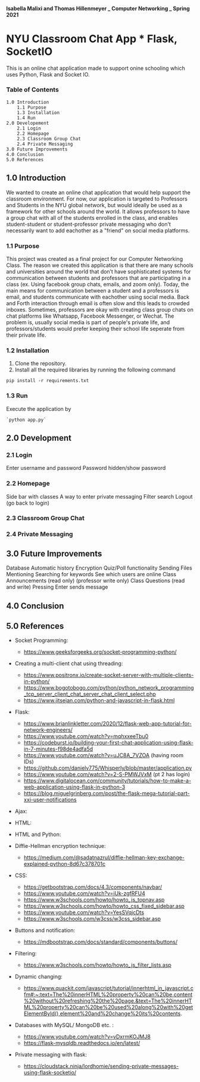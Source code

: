 #### Isabella Malixi and Thomas Hillenmeyer _ Computer Networking _ Spring 2021

# NYU Classroom Chat App \* Flask, SocketIO

This is an online chat application made to support onine schooling which uses Python, Flask and Socket IO.

### Table of Contents

    1.0 Introduction
        1.1 Purpose
        1.3 Installation
        1.4 Run
    2.0 Developement
        2.1 Login
        2.2 Homepage
        2.3 Classroom Group Chat
        2.4 Private Messaging
    3.0 Future Improvements
    4.0 Conclusion
    5.0 References

## 1.0 Introduction

We wanted to create an online chat application that would help support the classroom environment. For now, our application is targeted to Professors and Students in the NYU global network, but would ideally be used as a framework for other schools around the world. It allows professors to have a group chat with all of the students enrolled in the class, and enables student-student or student-professor private messaging who don't necessarily want to add eachother as a "friend" on social media platforms.

### 1.1 Purpose

This project was created as a final project for our Computer Networking Class. The reason we created this application is that there are many schools and universities around the world that don’t have sophisticated systems for communication between students and professors that are participating in a class (ex. Using facebook group chats, emails, and zoom only).
Today, the main means for communication between a student and a professors is email, and students communicate with eachother using social media. Back and Forth interaction through email is often slow and this leads to crowded inboxes. Sometimes, professors are okay with creating class group chats on chat platforms like Whatsapp, Facebook Messenger, or Wechat. The problem is, usually social media is part of people's private life, and professors/students would prefer keeping their school life seperate from their private life.

### 1.2 Installation

1.  Clone the repository.
2.  Install all the required libraries by running the following command

`pip install -r requirements.txt`

### 1.3 Run

Execute the application by

    `python app.py`

## 2.0 Development

### 2.1 Login

Enter username and password
Password hidden/show password

### 2.2 Homepage

Side bar with classes
A way to enter private messaging
Filter search
Logout (go back to login)

### 2.3 Classroom Group Chat

### 2.4 Private Messaging

## 3.0 Future Improvements

Database
Automatic history
Encryption
Quiz/Poll functionality
Sending Files
Mentioning
Searching for keywords
See which users are online
Class Announcements (read only) (professor write only)
Class Questions (read and write)
Pressing Enter sends message

## 4.0 Conclusion

## 5.0 References

- Socket Programming:

  - https://www.geeksforgeeks.org/socket-programming-python/

- Creating a multi-client chat using threading:

  - https://www.positronx.io/create-socket-server-with-multiple-clients-in-python/
  - https://www.bogotobogo.com/python/python_network_programming_tcp_server_client_chat_server_chat_client_select.php
  - https://www.jitsejan.com/python-and-javascript-in-flask.html

- Flask:

  - https://www.brianlinkletter.com/2020/12/flask-web-app-tutorial-for-network-engineers/
  - https://www.youtube.com/watch?v=mqhxxeeTbu0
  - https://codeburst.io/building-your-first-chat-application-using-flask-in-7-minutes-f98de4adfa5d
  - https://www.youtube.com/watch?v=uJC8A_7VZOA (having room IDs)
  - https://github.com/danielv775/Whisperly/blob/master/application.py
  - https://www.youtube.com/watch?v=2-S-PMWJVxM (pt 2 has login)
  - https://www.digitalocean.com/community/tutorials/how-to-make-a-web-application-using-flask-in-python-3
  - https://blog.miguelgrinberg.com/post/the-flask-mega-tutorial-part-xxi-user-notifications

- Ajax:

- HTML:

- HTML and Python:

- Diffie-Hellman encryption technique:

  - https://medium.com/@sadatnazrul/diffie-hellman-key-exchange-explained-python-8d67c378701c

- CSS:

  - https://getbootstrap.com/docs/4.3/components/navbar/
  - https://www.youtube.com/watch?v=iUk-zgfRFU4
  - https://www.w3schools.com/howto/howto_js_topnav.asp
  - https://www.w3schools.com/howto/howto_css_fixed_sidebar.asp
  - https://www.youtube.com/watch?v=YesSVqjcDts
  - https://www.w3schools.com/w3css/w3css_sidebar.asp

- Buttons and notification:

  - https://mdbootstrap.com/docs/standard/components/buttons/

- Filtering:

  - https://www.w3schools.com/howto/howto_js_filter_lists.asp

- Dynamic changing:

  - https://www.quackit.com/javascript/tutorial/innerhtml_in_javascript.cfm#:~:text=The%20innerHTML%20property%20can%20be,content%20without%20refreshing%20the%20page.&text=The%20innerHTML%20property%20can%20be%20used%20along%20with%20getElementById(),element%20and%20change%20its%20contents.

- Databases with MySQL/ MongoDB etc. :

  - https://www.youtube.com/watch?v=vDxrmKOJMJ8
  - https://flask-mysqldb.readthedocs.io/en/latest/

- Private messaging with flask:
  - https://cloudstack.ninja/lordhomie/sending-private-messages-using-flask-socketio/
